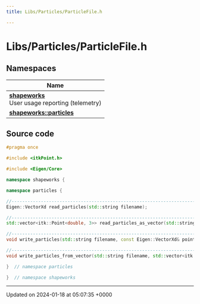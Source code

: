 ```yaml
---
title: Libs/Particles/ParticleFile.h

---
```


# Libs/Particles/ParticleFile.h



## Namespaces

| Name           |
| -------------- |
| **[shapeworks](../Namespaces/namespaceshapeworks.md)** <br>User usage reporting (telemetry)  |
| **[shapeworks::particles](../Namespaces/namespaceshapeworks_1_1particles.md)**  |




## Source code

```cpp
#pragma once

#include <itkPoint.h>

#include <Eigen/Core>

namespace shapeworks {

namespace particles {

//---------------------------------------------------------------------------
Eigen::VectorXd read_particles(std::string filename);

//---------------------------------------------------------------------------
std::vector<itk::Point<double, 3>> read_particles_as_vector(std::string filename);

//---------------------------------------------------------------------------
void write_particles(std::string filename, const Eigen::VectorXd& points);

//---------------------------------------------------------------------------
void write_particles_from_vector(std::string filename, std::vector<itk::Point<double, 3>> points);

}  // namespace particles

}  // namespace shapeworks
```


-------------------------------

Updated on 2024-01-18 at 05:07:35 +0000
